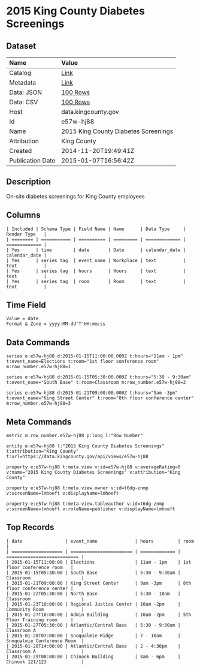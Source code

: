 # 2015 King County Diabetes Screenings

## Dataset

| Name | Value |
| :--- | :---- |
| Catalog | [Link](https://catalog.data.gov/dataset/2015-king-county-diabetes-screenings-f204f) |
| Metadata | [Link](https://data.kingcounty.gov/api/views/e57w-hj88) |
| Data: JSON | [100 Rows](https://data.kingcounty.gov/api/views/e57w-hj88/rows.json?max_rows=100) |
| Data: CSV | [100 Rows](https://data.kingcounty.gov/api/views/e57w-hj88/rows.csv?max_rows=100) |
| Host | data.kingcounty.gov |
| Id | e57w-hj88 |
| Name | 2015 King County Diabetes Screenings |
| Attribution | King County |
| Created | 2014-11-20T19:49:41Z |
| Publication Date | 2015-01-07T16:56:42Z |

## Description

On-site diabetes screenings for King County employees

## Columns

```ls
| Included | Schema Type | Field Name | Name      | Data Type     | Render Type   |
| ======== | =========== | ========== | ========= | ============= | ============= |
| Yes      | time        | date       | Date      | calendar_date | calendar_date |
| Yes      | series tag  | event_name | Workplace | text          | text          |
| Yes      | series tag  | hours      | Hours     | text          | text          |
| Yes      | series tag  | room       | Room      | text          | text          |
```

## Time Field

```ls
Value = date
Format & Zone = yyyy-MM-dd'T'HH:mm:ss
```

## Data Commands

```ls
series e:e57w-hj88 d:2015-01-15T11:00:00.000Z t:hours="11am - 1pm" t:event_name=Elections t:room="1st floor conference room" m:row_number.e57w-hj88=1

series e:e57w-hj88 d:2015-01-15T05:30:00.000Z t:hours="5:30 - 9:30am" t:event_name="South Base" t:room=Classroom m:row_number.e57w-hj88=2

series e:e57w-hj88 d:2015-01-21T09:00:00.000Z t:hours="9am -3pm" t:event_name="King Street Center" t:room="8th floor conference center" m:row_number.e57w-hj88=3
```

## Meta Commands

```ls
metric m:row_number.e57w-hj88 p:long l:"Row Number"

entity e:e57w-hj88 l:"2015 King County Diabetes Screenings" t:attribution="King County" t:url=https://data.kingcounty.gov/api/views/e57w-hj88

property e:e57w-hj88 t:meta.view v:id=e57w-hj88 v:averageRating=0 v:name="2015 King County Diabetes Screenings" v:attribution="King County"

property e:e57w-hj88 t:meta.view.owner v:id=t6dg-znmp v:screenName=lmhoeft v:displayName=lmhoeft

property e:e57w-hj88 t:meta.view.tableauthor v:id=t6dg-znmp v:screenName=lmhoeft v:roleName=publisher v:displayName=lmhoeft
```

## Top Records

```ls
| date                | event_name              | hours         | room                        | 
| =================== | ======================= | ============= | =========================== | 
| 2015-01-15T11:00:00 | Elections               | 11am - 1pm    | 1st floor conference room   | 
| 2015-01-15T05:30:00 | South Base              | 5:30 - 9:30am | Classroom                   | 
| 2015-01-21T09:00:00 | King Street Center      | 9am -3pm      | 8th floor conference center | 
| 2015-01-22T05:30:00 | North Base              | 5:30 - 10am   | Classroom                   | 
| 2015-01-23T10:00:00 | Regional Justice Center | 10am -2pm     | Community Room              | 
| 2015-01-27T10:00:00 | Admin Building          | 10am -2pm     | 5th Floor Training room     | 
| 2015-01-27T05:30:00 | Atlantic/Central Base   | 5:30 - 9:30am | Classroom A                 | 
| 2015-01-28T07:00:00 | Snoqualmie Ridge        | 7 - 10am      | Snoqualmie Conference Room  | 
| 2015-01-28T14:00:00 | Atlantic/Central Base   | 2 - 4:30pm    | Classroom A                 | 
| 2015-01-29T08:00:00 | Chinook Building        | 8am - 6pm     | Chinook 121/123             | 
```